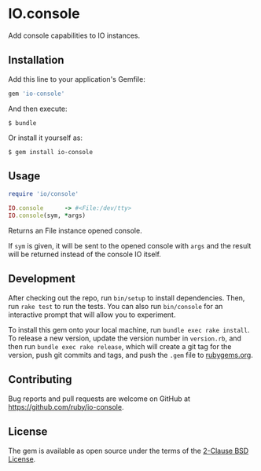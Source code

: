 # IO.console

Add console capabilities to IO instances.

## Installation

Add this line to your application's Gemfile:

```ruby
gem 'io-console'
```

And then execute:

    $ bundle

Or install it yourself as:

    $ gem install io-console

## Usage

```ruby
require 'io/console'

IO.console      -> #<File:/dev/tty>
IO.console(sym, *args)
```

Returns an File instance opened console.

If `sym` is given, it will be sent to the opened console with `args` and the result will be returned instead of the console IO itself.

## Development

After checking out the repo, run `bin/setup` to install dependencies. Then, run `rake test` to run the tests. You can also run `bin/console` for an interactive prompt that will allow you to experiment.

To install this gem onto your local machine, run `bundle exec rake install`. To release a new version, update the version number in `version.rb`, and then run `bundle exec rake release`, which will create a git tag for the version, push git commits and tags, and push the `.gem` file to [rubygems.org](https://rubygems.org).

## Contributing

Bug reports and pull requests are welcome on GitHub at https://github.com/ruby/io-console.

## License

The gem is available as open source under the terms of the [2-Clause BSD License](https://opensource.org/licenses/BSD-2-Clause).
